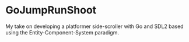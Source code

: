 # GoJumpRunShoot

My take on developing a platformer side-scroller with Go and SDL2 based using the Entity-Component-System paradigm.